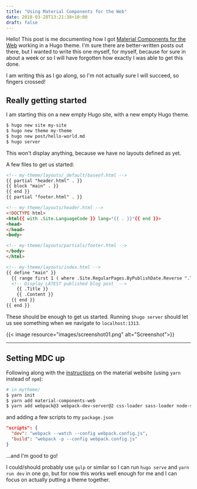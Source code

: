 ```yaml
---
title: "Using Material Components for the Web"
date: 2018-03-28T13:21:38+10:00
draft: false
---
```


Hello! This post is me documenting how I got [Material Components for the Web](https://material.io/components/web/) working in a Hugo theme. I'm sure there are better-written posts out there, but I wanted to write this one myself, for myself, because for sure in about a week or so I will have forgotten how exactly I was able to get this done.

I am writing this as I go along, so I'm not actually sure I will succeed, so fingers crossed!

## Really getting started

I am starting this on a new empty Hugo site, with a new empty Hugo theme. 

```bash
$ hugo new site my-site
$ hugo new theme my-theme
$ hugo new post/hello-world.md
$ hugo server
```
This won't display anything, because we have no layouts defined as yet.

A few files to get us started: 

```html
<!-- my-theme/layouts/_default/baseof.html -->
{{ partial "header.html" . }}
{{ block "main" . }}
{{ end }}
{{ partial "footer.html" . }}
```

```html
<!-- my-theme/layouts/header.html -->
<!DOCTYPE html>
<html{{ with .Site.LanguageCode }} lang="{{ . }}"{{ end }}>
<head>
</head>
<body>
```

```html
<!-- my-theme/layouts/partials/footer.html -->
</body>
</html>
```

```html
<!-- my-theme/layouts/index.html -->
{{ define "main" }}
  {{ range first 1 ( where .Site.RegularPages.ByPublishDate.Reverse ".Type" "post") }}
  <!-- Display LATEST published blog post  -->
    {{ .Title }}
    {{ .Content }}
  {{ end }}
{{ end }}
```

These should be enough to get us started. Running `$hugo server` should let us see something when we navigate to `localhost:1313`.

{{< image resource="images/screenshot01.png" alt="Screenshot">}}

---

## Setting MDC up

Following along with the [instructions](https://material.io/components/web/docs/) on the material website (using `yarn` instead of `npm`): 

```bash
# in mytheme/
$ yarn init 
$ yarn add material-components-web
$ yarn add webpack@3 webpack-dev-server@2 css-loader sass-loader node-sass extract-loader file-loader

```
and adding a few scripts to my `package.json`

```json
"scripts": {
  "dev": "webpack --watch --config webpack.config.js",
  "build": "webpack -p --config webpack.config.js"
}
```

...and I'm good to go!

I could/should probably use `gulp` or similar so I can run `hugo serve` and `yarn run dev` in one go, but for now this works well enough for me and I can focus on actually putting a theme together.


